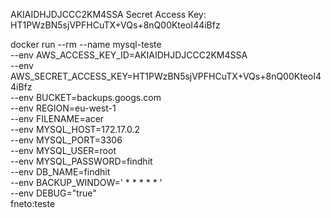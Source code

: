 AKIAIDHJDJCCC2KM4SSA
Secret Access Key:
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

docker run --rm --name mysql-teste \
  --env AWS_ACCESS_KEY_ID=AKIAIDHJDJCCC2KM4SSA \
  --env AWS_SECRET_ACCESS_KEY=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 \
  --env BUCKET=backups.googs.com \
  --env REGION=eu-west-1  \
  --env FILENAME=acer \
  --env MYSQL_HOST=172.17.0.2 \
  --env MYSQL_PORT=3306 \
  --env MYSQL_USER=root \
  --env MYSQL_PASSWORD=findhit \
  --env DB_NAME=findhit \
  --env BACKUP_WINDOW=' * * * * * ' \
  --env DEBUG="true" \
  fneto:teste
